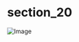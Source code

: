 # section_20

![Image](https://github.com/user-attachments/assets/84ab954f-ed08-493d-98e0-6890ef6e65e1)
